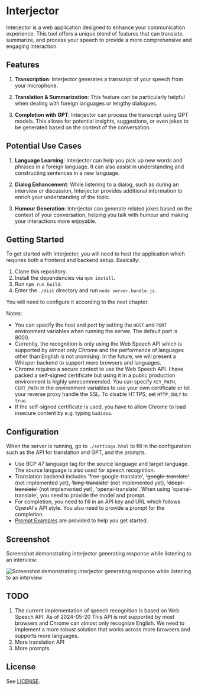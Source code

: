 # Interjector

Interjector is a web application designed to enhance your communication experience. This tool offers a unique blend of features that can translate, summarize, and process your speech to provide a more comprehensive and engaging interaction. 

## Features

1. **Transcription**: Interjector generates a transcript of your speech from your microphone. 

2. **Translation & Summarization**: This feature can be particularly helpful when dealing with foreign languages or lengthy dialogues. 

3. **Completion with GPT**: Interjector can process the transcript using GPT models. This allows for potential insights, suggestions, or even jokes to be generated based on the context of the conversation.

## Potential Use Cases

1. **Language Learning**: Interjector can help you pick up new words and phrases in a foreign language. It can also assist in understanding and constructing sentences in a new language.

2. **Dialog Enhancement**: While listening to a dialog, such as during an interview or discussion, Interjector provides additional information to enrich your understanding of the topic.

3. **Humour Generation**: Interjector can generate related jokes based on the context of your conversation, helping you talk with humour and making your interactions more enjoyable.

## Getting Started

To get started with Interjector, you will need to host the application which requires both a frontend and backend setup. Basically:

1. Clone this repository.
1. Install the dependencies via `npm install`.
1. Run `npm run build`.
1. Enter the `./dist` directory and run `node server.bundle.js`.

You will need to configure it according to the next chapter.

Notes:

- You can specify the host and port by setting the `HOST` and `PORT` environment variables when running the server. The default port is 8000.
- Currently, the recognition is only using the Web Speech API which is supported by almost only Chrome and the performance of languages other than English is not promising. In the future, we will present a Whisper backend to support more browsers and languages.
- Chrome requires a secure context to use the Web Speech API. I have packed a self-signed certificate but using it in a public production environment is highly unrecommended. You can specify `KEY_PATH`, `CERT_PATH` in the environment variables to use your own certificate or let your reverse proxy handle the SSL. To disable HTTPS, set `HTTP_ONLY` to `true`.
- If the self-signed certificate is used, you have to allow Chrome to load insecure content by e.g. typing `badidea`. 

## Configuration

When the server is running, go to `./settings.html` to fill in the configuration such as the API for translation and GPT, and the prompts.

- Use BCP 47 language tag for the source language and target language. The source language is also used for speech recognition.
- Translation backend includes 'free-google-translate', ~~'google-translate'~~ (not implemented yet), ~~'bing-translate'~~ (not implemented yet), ~~'deepl-translate'~~ (not implemented yet), 'openai-translate'. When using 'openai-translate', you need to provide the model and prompt.
- For completion, you need to fill in an API key and URL which follows OpenAI's API style. You also need to provide a prompt for the completion.
- [Prompt Examples](./docs/prompt-examples.md) are provided to help you get started.

## Screenshot

Screenshot demonstrating interjector generating response while listening to an interview:

![Screenshot demonstrating interjector generating response while listening to an interview](https://raw.githubusercontent.com/simonmysun/interjector/master/docs/screenshots/1.png)


## TODO

1. The current implementation of speech recognition is based on Web Speech API. As of 2024-05-20 This API is not supported by most browsers and Chrome can almost only recognize English. We need to implement a more robust solution that works across more browsers and supports more languages.
1. More translation API
1. More prompts

## License
See [LICENSE](LICENSE).

